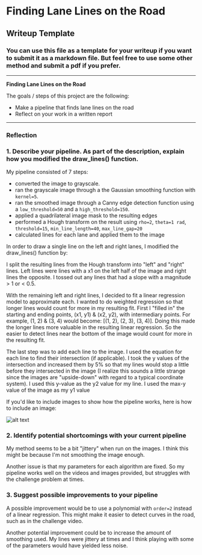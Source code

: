 # **Finding Lane Lines on the Road**

## Writeup Template

### You can use this file as a template for your writeup if you want to submit it as a markdown file. But feel free to use some other method and submit a pdf if you prefer.

---

**Finding Lane Lines on the Road**

The goals / steps of this project are the following:
* Make a pipeline that finds lane lines on the road
* Reflect on your work in a written report


[//]: # (Image References)

[image1]: ./examples/grayscale.jpg "Grayscale"

---

### Reflection

### 1. Describe your pipeline. As part of the description, explain how you modified the draw_lines() function.

My pipeline consisted of 7 steps:

- converted the image to grayscale.
- ran the grayscale image through a the Gaussian smoothing function with `kernel=5`.
- ran the smoothed image through a Canny edge detection function using a `low_threshold=50` and a `high_threshold=150`.
- applied a quadrilateral image mask to the resulting edges
- performed a Hough transform on the result using `rho=2`, `theta=1 rad`, `threshold=15`, `min_line_length=40`, `max_line_gap=20`
- calculated lines for each lane and applied them to the image

In order to draw a single line on the left and right lanes, I modified the draw_lines() function by:

I split the resulting lines from the Hough transform into "left" and "right" lines. Left lines were lines with a x1 on the left half of the image and right lines the opposite. I tossed out any lines that had a slope with a magnitude > 1 or < 0.5.

With the remaining left and right lines, I decided to fit a linear regression model to approximate each. I wanted to do weighted regression so that longer lines would count for more in my resulting fit. First I "filled in" the starting and ending points, (x1, y1) & (x2, y2), with intermediary points. For example, (1, 2) & (3, 4) would become: [(1, 2), (2, 3), (3, 4)]. Doing this made the longer lines more valuable in the resulting linear regression. So the easier to detect lines near the bottom of the image would count for more in the resulting fit.

The last step was to add each line to the image. I used the equation for each line to find their intersection (if applicable). I took the y values of the intersection and increased them by 5% so that my lines would stop a little before they intersected in the image (I realize this sounds a little strange since the images are "upside-down" with regard to a typical coordinate system). I used this y-value as the y2 value for my line. I used the max-y value of the image as my y1 value

If you'd like to include images to show how the pipeline works, here is how to include an image:

![alt text][image1]


### 2. Identify potential shortcomings with your current pipeline

My method seems to be a bit "jittery" when run on the images. I think this might be because I'm not smoothing the image enough.

Another issue is that my parameters for each algorithm are fixed. So my pipeline works well on the videos and images provided, but struggles with the challenge problem at times.

### 3. Suggest possible improvements to your pipeline

A possible improvement would be to use a polynomial with `order=2` instead of a linear regression. This might make it easier to detect curves in the road, such as in the challenge video.

Another potential improvement could be to increase the amount of smoothing used. My lines were jittery at times and I think playing with some of the parameters would have yielded less noise.
